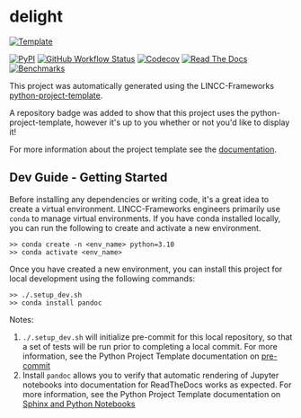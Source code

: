 
# delight

[![Template](https://img.shields.io/badge/Template-LINCC%20Frameworks%20Python%20Project%20Template-brightgreen)](https://lincc-ppt.readthedocs.io/en/latest/)

[![PyPI](https://img.shields.io/pypi/v/delight?color=blue&logo=pypi&logoColor=white)](https://pypi.org/project/delight/)
[![GitHub Workflow Status](https://img.shields.io/github/actions/workflow/status/lsstdesc/delight/smoke-test.yml)](https://github.com/lsstdesc/delight/actions/workflows/smoke-test.yml)
[![Codecov](https://codecov.io/gh/lsstdesc/delight/branch/main/graph/badge.svg)](https://codecov.io/gh/lsstdesc/delight)
[![Read The Docs](https://img.shields.io/readthedocs/delight)](https://delight.readthedocs.io/)
[![Benchmarks](https://img.shields.io/github/actions/workflow/status/lsstdesc/delight/asv-main.yml?label=benchmarks)](https://lsstdesc.github.io/delight/)

This project was automatically generated using the LINCC-Frameworks 
[python-project-template](https://github.com/lincc-frameworks/python-project-template).

A repository badge was added to show that this project uses the python-project-template, however it's up to
you whether or not you'd like to display it!

For more information about the project template see the 
[documentation](https://lincc-ppt.readthedocs.io/en/latest/).

## Dev Guide - Getting Started

Before installing any dependencies or writing code, it's a great idea to create a
virtual environment. LINCC-Frameworks engineers primarily use `conda` to manage virtual
environments. If you have conda installed locally, you can run the following to
create and activate a new environment.

```
>> conda create -n <env_name> python=3.10
>> conda activate <env_name>
```

Once you have created a new environment, you can install this project for local
development using the following commands:

```
>> ./.setup_dev.sh
>> conda install pandoc
```

Notes:
1. `./.setup_dev.sh` will initialize pre-commit for this local repository, so
   that a set of tests will be run prior to completing a local commit. For more
   information, see the Python Project Template documentation on 
   [pre-commit](https://lincc-ppt.readthedocs.io/en/latest/practices/precommit.html)
2. Install `pandoc` allows you to verify that automatic rendering of Jupyter notebooks
   into documentation for ReadTheDocs works as expected. For more information, see
   the Python Project Template documentation on
   [Sphinx and Python Notebooks](https://lincc-ppt.readthedocs.io/en/latest/practices/sphinx.html#python-notebooks)
